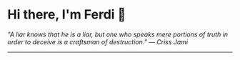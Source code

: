 <h1>Hi there, I'm Ferdi 👋</h1>

<p><em>
  "A liar knows that he is a liar, but one who speaks mere portions of truth in order to deceive is a craftsman of destruction." — Criss Jami
</em></p>

---
